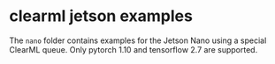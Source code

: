 # clearml jetson examples

The `nano` folder contains examples for the Jetson Nano using a special ClearML queue. Only pytorch 1.10 and tensorflow 2.7 are supported.
